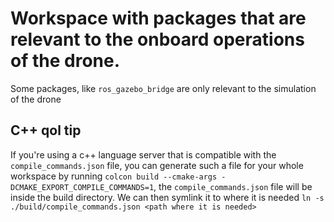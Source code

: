 # Workspace with packages that are relevant to the onboard operations of the drone.
Some packages, like `ros_gazebo_bridge` are only relevant to the simulation of the drone
## C++ qol tip
If you're using a c++ language server that is compatible with the `compile_commands.json` file, you can generate such a file for your whole workspace by running `colcon build --cmake-args -DCMAKE_EXPORT_COMPILE_COMMANDS=1`, the `compile_commands.json` file will be inside the build directory. We can then symlink it to where it is needed `ln -s ./build/compile_commands.json <path where it is needed>`
